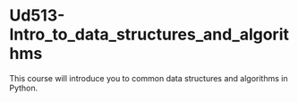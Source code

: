 # Ud513-Intro_to_data_structures_and_algorithms
This course will introduce you to common data structures and algorithms in Python. 
